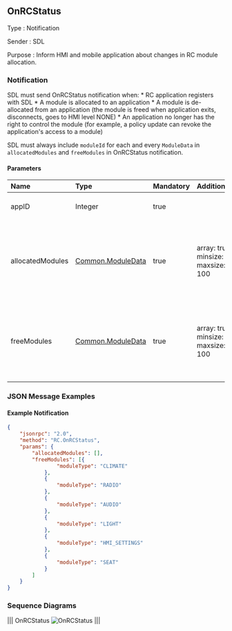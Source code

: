 ## OnRCStatus

Type
: Notification

Sender
: SDL

Purpose
: Inform HMI and mobile application about changes in RC module allocation.


### Notification

SDL must send OnRCStatus notification when:
    * RC application registers with SDL
    * A module is allocated to an application 
    * A module is de-allocated from an application (the module is freed when application exits, disconnects, goes to HMI level NONE)
    * An application no longer has the right to control the module (for example, a policy update can revoke the application's access to a module)

SDL must always include `moduleId` for each and every `ModuleData` in `allocatedModules` and `freeModules` in OnRCStatus notification.

#### Parameters

|Name|Type|Mandatory|Additional|Description|
|:---|:---|:--------|:---------|:----------|
|appID|Integer|true||ID of selected application|
|allocatedModules|[Common.ModuleData](../../common/structs/#moduledata)|true|array: true<br>minsize: 0<br>maxsize: 100|Contains a list (zero or more) of module types that are allocated to the application|
|freeModules|[Common.ModuleData](../../common/structs/#moduledata)|true|array: true<br>minsize: 0<br>maxsize: 100|Contains a list (zero or more) of module types that are free to access for the application|

### JSON Message Examples

#### Example Notification

```json
{
	"jsonrpc": "2.0",
	"method": "RC.OnRCStatus",
	"params": {
		"allocatedModules": [],
		"freeModules": [{
				"moduleType": "CLIMATE"
			},
			{
				"moduleType": "RADIO"
			},
			{
				"moduleType": "AUDIO"
			},
			{
				"moduleType": "LIGHT"
			},
			{
				"moduleType": "HMI_SETTINGS"
			},
			{
				"moduleType": "SEAT"
			}
		]
	}
}
```

### Sequence Diagrams

|||
OnRCStatus
![OnRCStatus](assets/OnRCStatus.png)
|||